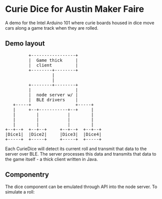 # Curie Dice for Austin Maker Faire

A demo for the Intel Arduino 101 where curie boards housed in dice move cars along a game track when they are rolled.

## Demo layout
<pre>
         +-----------------+
         |  Game thick     |
         |  client         |
         +--------+--------+
                  |
                  |
         +--------+--------+
         |                 |
         |  node server w/ |
         |  BLE drivers    |
   +-----+                 +-----+
   |     +--+-----------+--+     |
   |        |           |        |
   |        |           |        |
   |        |           |        |
+--+--+  +--+--+     +--+--+  +--+--+
|Dice1|  |Dice2|     |Dice3|  |Dice4|
+-----+  +-----+     +-----+  +-----+
</pre>

Each CurieDice will detect its current roll and transmit that data to the server over BLE. The server processes this data and transmits that data to the game itself - a thick client written in Java.

## Componentry
The dice component can be emulated through API into the node server. To simulate a roll:

